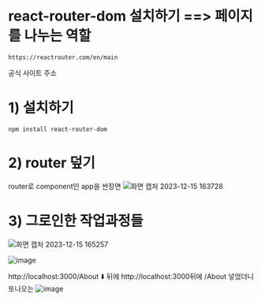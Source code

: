 # react-router-dom 설치하기 ==> 페이지를 나누는 역할
```
https://reactrouter.com/en/main 
```
공식 사이트 주소

# 1) 설치하기 
```
npm install react-router-dom
```

# 2) router 덮기
router로 component인 app을 싼장면
![화면 캡처 2023-12-15 163728](https://github.com/Sary556/react/assets/141836031/2c194e4d-c153-41e8-8e64-cc24f9a771ec)


# 3) 그로인한 작업과정들

![화면 캡처 2023-12-15 165257](https://github.com/Sary556/react/assets/141836031/b421964d-583c-45a0-9328-df15067fc597)



![image](https://github.com/Sary556/react/assets/141836031/c09a07fb-8a74-4d2c-a824-c2dc3479c560)

http://localhost:3000/About ⬇️ 뒤에 http://localhost:3000뒤에 /About 넣었더니 또나오는
![image](https://github.com/Sary556/react/assets/141836031/fda87aed-7b25-49c4-b4bb-d859e36fe28e)

